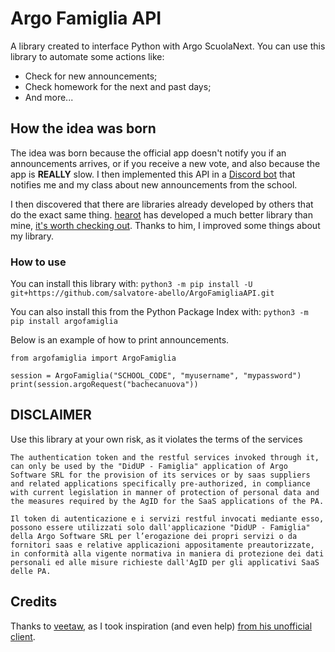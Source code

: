 # Argo Famiglia API
A library created to interface Python with Argo ScuolaNext.
You can use this library to automate some actions like:
- Check for new announcements;
- Check homework for the next and past days;
- And more...

## How the idea was born
The idea was born because the official app doesn't notify you if an announcements arrives, or if you receive a new vote, and also because the app is **REALLY** slow.
I then implemented this API in a [Discord bot](https://github.com/salvatore-abello/ArgoDiscordBo "Discord bot") that notifies me and my class about new announcements from the school.

I then discovered that there are libraries already developed by others that do the exact same thing. [hearot](https://github.com/hearot/) has developed a much better library than mine, [it's worth checking out](https://github.com/hearot/ArgoScuolaNext). Thanks to him, I improved some things about my library.

### How to use
You can install this library with:
`python3 -m pip install -U git+https://github.com/salvatore-abello/ArgoFamigliaAPI.git`

You can also install this from the Python Package Index with:
`python3 -m pip install argofamiglia`


Below is an example of how to print announcements.
```
from argofamiglia import ArgoFamiglia

session = ArgoFamiglia("SCHOOL_CODE", "myusername", "mypassword")
print(session.argoRequest("bachecanuova"))
```

## DISCLAIMER
Use this library at your own risk, as it violates the terms of the services

```The authentication token and the restful services invoked through it, can only be used by the "DidUP - Famiglia" application of Argo Software SRL for the provision of its services or by saas suppliers and related applications specifically pre-authorized, in compliance with current legislation in manner of protection of personal data and the measures required by the AgID for the SaaS applications of the PA.```

```Il token di autenticazione e i servizi restful invocati mediante esso, possono essere utilizzati solo dall'applicazione "DidUP - Famiglia" della Argo Software SRL per l’erogazione dei propri servizi o da fornitori saas e relative applicazioni appositamente preautorizzate, in conformità alla vigente normativa in maniera di protezione dei dati personali ed alle misure richieste dall'AgID per gli applicativi SaaS delle PA.```

## Credits
Thanks to [veetaw](https://github.com/veetaw/), as I took inspiration (and even help) [from his unofficial client](https://github.com/veetaw/argo-scuolanext-dart).



